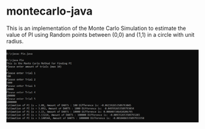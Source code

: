 # montecarlo-java

This is an implementation of the Monte Carlo Simulation to estimate the value of PI using Random points between (0,0) and (1,1) in a circle with unit radius.

![Alt text](output3.png?raw=true "Optional Title")
